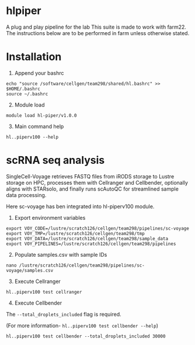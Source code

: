# hlpiper

A plug and play pipeline for the lab
This suite is made to work with farm22. The instructions below are to be performed in farm unless otherwise stated.

# Installation

1. Append your bashrc

```
echo "source /software/cellgen/team298/shared/hl.bashrc" >> $HOME/.bashrc
source ~/.bashrc
```

2. Module load

```
module load hl-piper/v1.0.0
```

3. Main command help

```
hl..piperv100 --help
```
# scRNA seq analysis

SingleCell-Voyage retrieves FASTQ files from iRODS storage to Lustre storage on HPC, processes them with Cellranger and Cellbender, optionally aligns with STARsolo, and finally runs scAutoQC for streamlined sample data processing. 

Here sc-voyage has ben integrated into hl-piperv100 module.

1. Export environment variables

```
export VOY_CODE=/lustre/scratch126/cellgen/team298/pipelines/sc-voyage 
export VOY_TMP=/lustre/scratch126/cellgen/team298/tmp 
export VOY_DATA=/lustre/scratch126/cellgen/team298/sample_data 
export VOY_PIPELINES=/lustre/scratch126/cellgen/team298/pipelines
```

2. Populate samples.csv with sample IDs
```
nano /lustre/scratch126/cellgen/team298/pipelines/sc-voyage/samples.csv
```

3. Execute Cellranger
```
hl..piperv100 test cellranger
```

4. Execute Cellbender

The ```--total_droplets_included``` flag is required.

(For more information- ```hl..piperv100 test cellbender --help```)
```
hl..piperv100 test cellbender --total_droplets_included 30000
```


